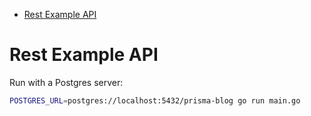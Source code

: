 <!-- START doctoc generated TOC please keep comment here to allow auto update -->
<!-- DON'T EDIT THIS SECTION, INSTEAD RE-RUN doctoc TO UPDATE -->


- [Rest Example API](#rest-example-api)

<!-- END doctoc generated TOC please keep comment here to allow auto update -->

# Rest Example API

Run with a Postgres server:

```sh
POSTGRES_URL=postgres://localhost:5432/prisma-blog go run main.go
```
